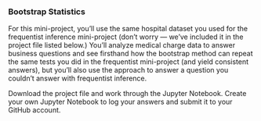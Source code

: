 ### Bootstrap Statistics

For this mini-project, you’ll use the same hospital dataset you used for the frequentist inference mini-project (don’t worry — we’ve included it in the project file listed below.) You’ll analyze medical charge data to answer business questions and see firsthand how the bootstrap method can repeat the same tests you did in the frequentist mini-project (and yield consistent answers), but you’ll also use the approach to answer a question you couldn’t answer with frequentist inference.

Download the project file and work through the Jupyter Notebook.
Create your own Jupyter Notebook to log your answers and submit it to your GitHub account.
